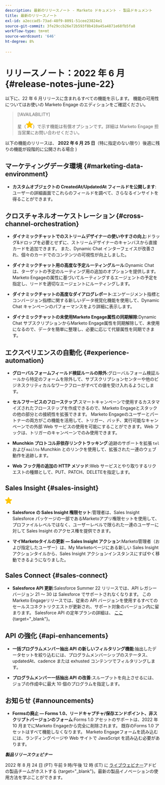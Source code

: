 ```yaml
---
description: 最新のリリースノート - Marketo ドキュメント - 製品ドキュメント
title: 最新のリリースノート
exl-id: a2eccad5-73ad-48f9-8091-51cee23824e1
source-git-commit: 3fe29ccb26e72b593f8b410a45a4871e68fb5fa8
workflow-type: tm+mt
source-wordcount: '646'
ht-degree: 8%

---
```


# リリースノート：2022 年 6 月 {#release-notes-june-22}

以下に、22 年 6 月リリースに含まれるすべての機能を示します。 機能の可用性についてはお使いの Marketo Engage のエディションをご確認ください。

>[!AVAILABILITY]
>
>星（![星](assets/yellow-star.png)）で示す機能は有償オプションです。詳細は Marketo Engage 担当営業にお問い合わせください。

以下の機能のリリースは、 **2022 年 6 月 25 日**（特に指定のない限り）後週に残りの機能が段階的に公開される場合 )

## マーケティングデータ環境 {#marketing-data-environment}

* **カスタムオブジェクトの CreatedAt/UpdatedAt フィールドを公開します**:ユーザーの詳細画面でこれらのフィールドを調べて、さらなるインサイトを得ることができます。

## クロスチャネルオーケストレーション {#cross-channel-orchestration}

* **ダイナミックチャットでのストリームデザイナーの使いやすさの向上**:ドラッグ&amp;ドロップを必要とせずに、ストリームデザイナーのキャンバスから直接カードを追加できます。 また、Dynamic Chat インターフェイスが改善され、個々のカードでのコンテンツの可視性が向上しました。

* **ダイナミックチャット用の高度な予定ルーティングルール**:Dynamic Chat は、ターゲットの予定のルーティング用の追加のオプションを提供します。 Marketo Engageの属性に基づいてルーティングするエージェントの予定を指定し、リードを適切なエージェントにルーティングします。

* **ダイナミックチャットの高度なダイアログレポート**:エンゲージメント指標とコンバージョン指標に関する新しいデータ視覚化機能を使用して、Dynamic Chat キャンペーンのパフォーマンスをより詳細に表示します。

* **ダイナミックチャットの未使用Marketo Engage属性の同期解除**:Dynamic Chat サブスクリプションからMarketo Engage属性を同期解除して、未使用になるので、データを簡単に整理し、必要に応じて代替属性を同期できます。

## エクスペリエンスの自動化 {#experience-automation}

* **グローバルフォームフィールド検証ルールの除外**:グローバルフォーム検証ルールから特定のフォームを除外して、サブスクリプションセンターや他のビジネスクリティカルなワークフローがすべての値を受け入れるようにします。

* **セルフサービスのフローステップ**:スマートキャンペーンで使用するカスタマイズされたフローステップを作成できるので、Marketo Engageとスタックの他の部分との接続性を拡張できます。 Marketo Engageのユーザーとパートナーの両方がこの機能を活用して、トリガー、バッチ、実行可能なキャンペーンでの外部 Web サービスの使用を可能にすることができます。Web フックは、トリガーのキャンペーンでのみ使用できます。

* **Munchkin プロトコル非依存リンクトラッキング**:追跡のサポートを拡張 `tel` および `mailto` Munchkin とのリンクを使用して、拡張された一連のウェブ動作を追跡します。

* **Web フック用の追加の HTTP メソッド**:Web サービスとやり取りするリクエストの種類として、PUT、PATCH、DELETEを指定します。

## Sales Insight {#sales-insight}

![（星印）](assets/yellow-star.png)

* **Salesforce の Sales Insight 権限セット**:管理者は、Sales Insight Salesforce パッケージの一部であるMarketoアプリ権限セットを使用して、プロファイルレベルではなく、ユーザーレベルで限られた一連のユーザーに対して Sales Insight のアクセス権を提供できます。

* **マイMarketoタイルの更新 — Sales Insight アクション**:Marketo管理者（および指定したユーザー）は、My Marketoページにある新しい Sales Insight アクションタイルから、Sales Insight アクションインスタンスにすばやく移動できるようになりました。

## Sales Connect {#sales-connect}

* **Salesforce API 更新**:Salesforce Summer 22 リリースでは、API レガシーバージョン 21 ～ 30 は Salesforce でサポートされなくなります。 このMarketo Engageリリースでは、従来の API バージョンを使用するすべてのセールスコネクトリクエストが更新され、サポート対象のバージョン内に留まります。 Salesforce API の定年プランの詳細は、 [ここ](https://help.salesforce.com/s/articleView?language=en_US&amp;type=1&amp;id=000354473){target=&quot;_blank&quot;}。

## API の強化 {#api-enhancements}

* **一括プログラムメンバー抽出 API の新しいフィルタリング機能**:抽出したデータセットを絞り込むには、プログラムメンバーシップのステータス、updatedAt、cadence または exhusted コンテンツでフィルタリングします。

* **プログラムメンバー一括抽出 API の改善**:スループットを向上させるには、ジョブの作成中に最大 10 個のプログラムを指定します。

## お知らせ {#announcements}

* **Formsの廃止 — Forms 1.0、リードキャプチャ/保存エンドポイント、非スクリプトバージョンのフォーム**:Forms 1.0 アセットのサポートは、2022 年 10 月までにMarketo Engageから完全に削除されます。 既存のForms 1.0 アセットはすべて機能しなくなります。 Marketo Engageフォームを読み込むには、ランディングページや Web サイトで JavaScript を読み込む必要があります。

**_製品リリースウェビナー_**

2022 年 8 月 24 日 (PT) 午前 9 時/午後 12 時 (ET) に [ライブウェビナー](https://engage.marketo.com/2022_June_August_Release_Webinar_RegistrationPage.html)アドビの製品チームがホストする {target=&quot;_blank&quot;}。最新の製品イノベーションの使用方法を学ぶことができます。
